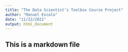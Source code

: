 ```yaml
---
title: "The Data Scientist’s Toolbox Course Project"
author: "Manuel Escala"
date: "11/22/2021"
output: html_document
---
```



## This is a markdown file

